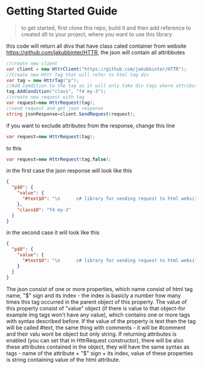 # Getting Started Guide
>to get started, first clone this repo, build it and then add reference to created dll to your project, where you want to use this library  

this code will return all divs that have class caled container from website https://github.com/jakubbinter/HTTR, the json will  contain all attribbutes

```c#
//create new client
var client = new HttrClient("https://github.com/jakubbinter/HTTR");
//Create new Httr Tag that will refer to html tag div
var tag = new HttrTag("p");
//Add comdition to the tag so it will only take div tags where attribute class = "f4 my-3"
tag.AddCondition("class", "f4 my-3");
//create new request with tag
var request=new HttrRequest(tag);
//send request and get json response
string jsonResponse=client.SendRequest(request);
```

if you want to exclude attributes from the response, change this line
```c#
var request=new HttrRequest(tag);
```
to this
```c#
var request=new HttrRequest(tag,false);
```

in the first case the json response will look like this
```json
{
  "p$0": {
    "value": {
      "#text$0": "\n      c# library for sending request to html websites and getting rest-like response in json format\n    "
    },
    "class$0": "f4 my-3"
  }
}
```
in the second case it will look like this
```json
{
  "p$0": {
    "value": {
      "#text$0": "\n      c# library for sending request to html websites and getting rest-like response in json format\n    "
    }
  }
}
```
The json consist of one or more properties, which name consist of html tag name, "$" sign and its index - the index is basicly a number how many times this tag occurred in the parent object of this property.
The value of this property consist of "value" object (if there is value to that object-for example img tags won't have any value), which contains one or more tags with syntax described before.
If the value of the property is text then the tag will be called #text, the same thing with comments - it will be #comment and their valu wont be object but only string.
If returning attributes is enabled (you can set that in HttrRequest constructor), there will be also these attributes contained in the object, they will have the same syntax as tags - name of the attribute + "$" sign + its index, value of these properties is string containing value of the html attribute.

